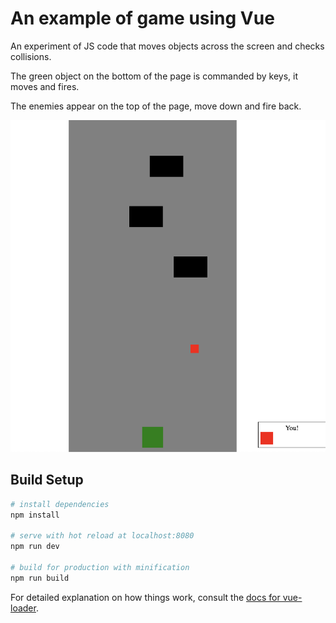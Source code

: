 # An example of game using Vue

An experiment of JS code that moves objects across the screen and checks collisions.

The green object on the bottom of the page is commanded by keys, it moves and fires.

The enemies appear on the top of the page, move down and fire back.

![Alt text](https://github.com/tiagogeraldi/game_with_vue/blob/master/screenshot.png "Game screenshot")

## Build Setup

``` bash
# install dependencies
npm install

# serve with hot reload at localhost:8080
npm run dev

# build for production with minification
npm run build
```

For detailed explanation on how things work, consult the [docs for vue-loader](http://vuejs.github.io/vue-loader).
